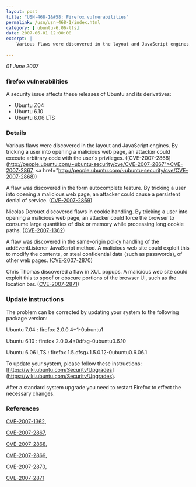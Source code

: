 ```yaml
---
layout: post
title: "USN-468-1&#58; Firefox vulnerabilities"
permalink: /usn/usn-468-1/index.html
category: [ ubuntu-6.06-lts]
date: 2007-06-01 12:00:00
excerpt: |
    Various flaws were discovered in the layout and JavaScript engines. By tricking a user into opening a malicious web page, an attacker could execute arbitrary code with the user&#39;s privileges. ([CVE-2007-2868](http://people.ubuntu.com/~ubuntu-security/cve/CVE-2007-2867">CVE-2007-2867</a>, <a href="http://people.ubuntu.com/~ubuntu-security/cve/CVE-2007-2868))
    
--- 
```

 
 

*01 June 2007*

### firefox vulnerabilities

A security issue affects these releases of Ubuntu and its derivatives:

* Ubuntu 7.04
* Ubuntu 6.10
* Ubuntu 6.06 LTS

### Details

Various flaws were discovered in the layout and JavaScript engines. By tricking a user into opening a malicious web page, an attacker could execute arbitrary code with the user&#39;s privileges. ([CVE-2007-2868](http://people.ubuntu.com/~ubuntu-security/cve/CVE-2007-2867">CVE-2007-2867</a>, <a href="http://people.ubuntu.com/~ubuntu-security/cve/CVE-2007-2868))

A flaw was discovered in the form autocomplete feature. By tricking a user into opening a malicious web page, an attacker could cause a persistent denial of service. ([CVE-2007-2869](http://people.ubuntu.com/~ubuntu-security/cve/CVE-2007-2869))

Nicolas Derouet discovered flaws in cookie handling. By tricking a user into opening a malicious web page, an attacker could force the browser to consume large quantities of disk or memory while processing long cookie paths. ([CVE-2007-1362](http://people.ubuntu.com/~ubuntu-security/cve/CVE-2007-1362))

A flaw was discovered in the same-origin policy handling of the addEventListener JavaScript method. A malicious web site could exploit this to modify the contents, or steal confidential data (such as passwords), of other web pages. ([CVE-2007-2870](http://people.ubuntu.com/~ubuntu-security/cve/CVE-2007-2870))

Chris Thomas discovered a flaw in XUL popups. A malicious web site could exploit this to spoof or obscure portions of the browser UI, such as the location bar. ([CVE-2007-2871](http://people.ubuntu.com/~ubuntu-security/cve/CVE-2007-2871))

### Update instructions

The problem can be corrected by updating your system to the following package version:

Ubuntu 7.04
 : firefox <span>2.0.0.4+1-0ubuntu1</span>

Ubuntu 6.10
 : firefox <span>2.0.0.4+0dfsg-0ubuntu0.6.10</span>

Ubuntu 6.06 LTS
 : firefox <span>1.5.dfsg+1.5.0.12-0ubuntu0.6.06.1</span>

To update your system, please follow these instructions: [https://wiki.ubuntu.com/Security/Upgrades](https://wiki.ubuntu.com/Security/Upgrades).

After a standard system upgrade you need to restart Firefox to effect the necessary changes.

### References

 
 [CVE-2007-1362](http://people.ubuntu.com/~ubuntu-security/cve/CVE-2007-1362), 

 [CVE-2007-2867](http://people.ubuntu.com/~ubuntu-security/cve/CVE-2007-2867), 

 [CVE-2007-2868](http://people.ubuntu.com/~ubuntu-security/cve/CVE-2007-2868), 

 [CVE-2007-2869](http://people.ubuntu.com/~ubuntu-security/cve/CVE-2007-2869), 

 [CVE-2007-2870](http://people.ubuntu.com/~ubuntu-security/cve/CVE-2007-2870), 

 [CVE-2007-2871](http://people.ubuntu.com/~ubuntu-security/cve/CVE-2007-2871)
 

